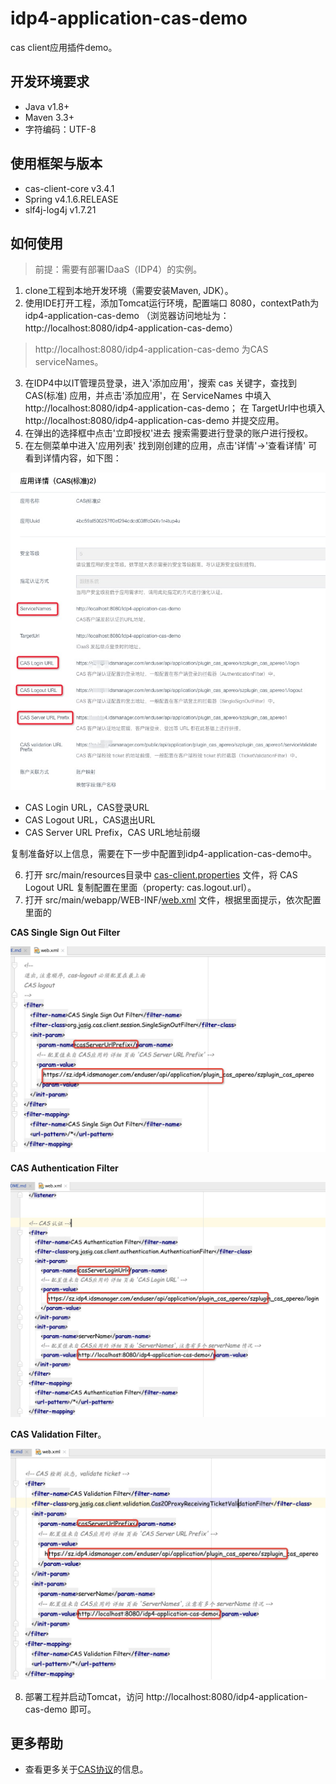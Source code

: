 # idp4-application-cas-demo
cas client应用插件demo。



## 开发环境要求
- Java  v1.8+
- Maven 3.3+
- 字符编码：UTF-8

## 使用框架与版本
- cas-client-core  v3.4.1
- Spring  v4.1.6.RELEASE
- slf4j-log4j  v1.7.21


## 如何使用
> 前提：需要有部署IDaaS（IDP4）的实例。
1. clone工程到本地开发环境（需要安装Maven, JDK）。
2. 使用IDE打开工程，添加Tomcat运行环境，配置端口 8080，contextPath为 idp4-application-cas-demo （浏览器访问地址为：http://localhost:8080/idp4-application-cas-demo）

> http://localhost:8080/idp4-application-cas-demo 为CAS serviceNames。

3. 在IDP4中以IT管理员登录，进入'添加应用'，搜索 cas 关键字，查找到 CAS(标准) 应用，并点击'添加应用'，在 ServiceNames 中填入 http://localhost:8080/idp4-application-cas-demo；
在 TargetUrl中也填入 http://localhost:8080/idp4-application-cas-demo  并提交应用。
4. 在弹出的选择框中点击'立即授权'进去 搜索需要进行登录的账户进行授权。
5. 在左侧菜单中进入'应用列表' 找到刚创建的应用，点击'详情'->'查看详情' 可看到详情内容，如下图：

![cas-details](relation/cas-details.jpg)

- CAS Login URL，CAS登录URL
- CAS Logout URL，CAS退出URL
- CAS Server URL Prefix，CAS URL地址前缀

复制准备好以上信息，需要在下一步中配置到idp4-application-cas-demo中。

6. 打开 src/main/resources目录中 [cas-client.properties](src/main/resources/cas-client.properties) 文件，将 CAS Logout URL 复制配置在里面（property: cas.logout.url）。
7. 打开 src/main/webapp/WEB-INF/[web.xml](src/main/webapp/WEB-INF/web.xml) 文件，根据里面提示，依次配置里面的

**CAS Single Sign Out Filter**

![cas-logout](relation/cas-logout-filter.jpg)

**CAS Authentication Filter**

![cas-auth](relation/cas-auth-filter.jpg)

**CAS Validation Filter**。

![cas-validation](relation/cas-validation-filter.jpg)


8. 部署工程并启动Tomcat，访问 http://localhost:8080/idp4-application-cas-demo 即可。
   


## 更多帮助
- 查看更多关于[CAS协议](https://www.apereo.org/projects/cas)的信息。

